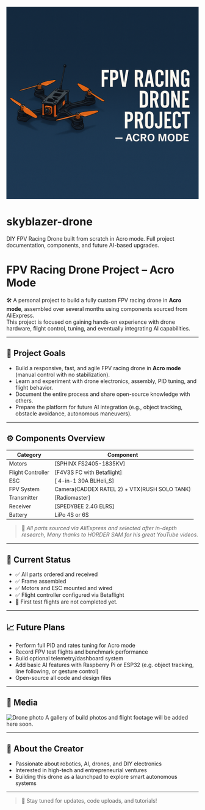 ![Drone Banner](5c01718b-3440-46e0-8514-f7edb8858619.png)
# skyblazer-drone
DIY FPV Racing Drone built from scratch in Acro mode. Full project documentation, components, and future AI-based upgrades.


# FPV Racing Drone Project – Acro Mode

🛠️ A personal project to build a fully custom FPV racing drone in **Acro mode**, assembled over several months using components sourced from AliExpress.  
This project is focused on gaining hands-on experience with drone hardware, flight control, tuning, and eventually integrating AI capabilities.

---

## 🎯 Project Goals

- Build a responsive, fast, and agile FPV racing drone in **Acro mode** (manual control with no stabilization).
- Learn and experiment with drone electronics, assembly, PID tuning, and flight behavior.
- Document the entire process and share open-source knowledge with others.
- Prepare the platform for future AI integration (e.g., object tracking, obstacle avoidance, autonomous maneuvers).

---

## ⚙️ Components Overview

| Category         | Component                        |
|------------------|----------------------------------|
| Motors           | [SPHINX FS2405-1835KV]             |
| Flight Controller| [F4V3S FC with Betaflight]    |
| ESC              | [ 4-in-1 30A BLHeli_S]      |
| FPV System       | Camera(CADDEX RATEL 2) + VTX(RUSH SOLO TANK)                     |
| Transmitter      | [Radiomaster] |
| Receiver         | [SPEDYBEE 2.4G ELRS]             |
| Battery          | LiPo 4S or 6S                    |

> 📌 *All parts sourced via AliExpress and selected after in-depth research, Many thanks to HORDER SAM for his great YouTube videos.*

---

## 🧱 Current Status

- ✅ All parts ordered and received  
- ✅ Frame assembled  
- ✅ Motors and ESC mounted and wired  
- ✅ Flight controller configured via Betaflight  
- 🚧 First test flights are not completed yet.  


---

## 📈 Future Plans

- Perform full PID and rates tuning for Acro mode  
- Record FPV test flights and benchmark performance  
- Build optional telemetry/dashboard system  
- Add basic AI features with Raspberry Pi or ESP32 (e.g. object tracking, line following, or gesture control)  
- Open-source all code and design files

---

## 📸 Media

![Drone photo](‏_798efb77.jpg)
A gallery of build photos and flight footage will be added here soon.

---

## 👤 About the Creator


- Passionate about robotics, AI, drones, and DIY electronics  
- Interested in high-tech and entrepreneurial ventures  
- Building this drone as a launchpad to explore smart autonomous systems

---

> 🔗 Stay tuned for updates, code uploads, and tutorials!

